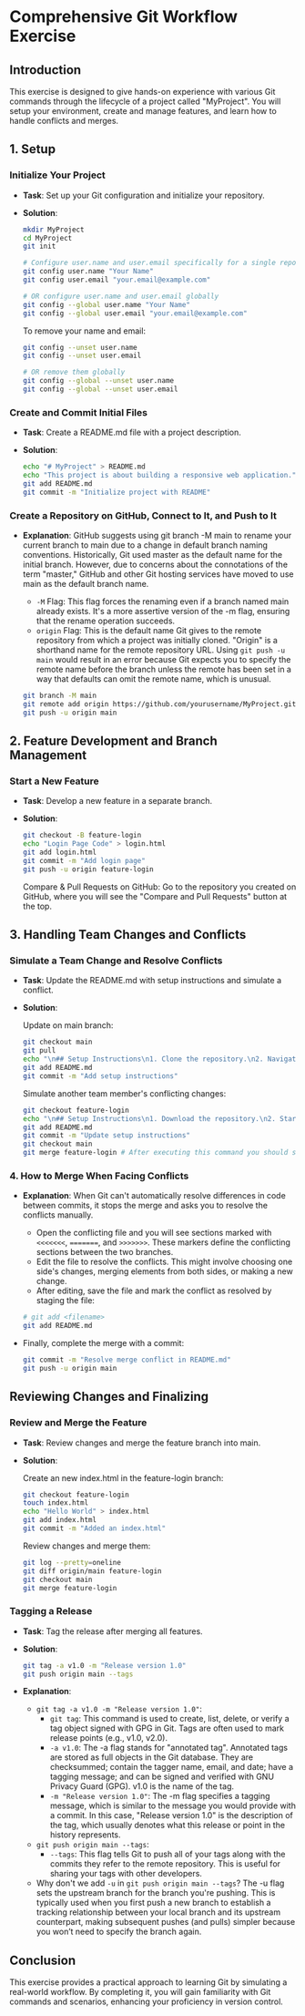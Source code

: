 # Comprehensive Git Workflow Exercise

## Introduction

This exercise is designed to give hands-on experience with various Git commands through the lifecycle of a project called "MyProject". You will setup your environment, create and manage features, and learn how to handle conflicts and merges.

## 1. Setup

### Initialize Your Project

- **Task**: Set up your Git configuration and initialize your repository.
- **Solution**:

  ```bash
  mkdir MyProject
  cd MyProject
  git init
  
  # Configure user.name and user.email specifically for a single repository
  git config user.name "Your Name"
  git config user.email "your.email@example.com"
  
  # OR configure user.name and user.email globally
  git config --global user.name "Your Name"
  git config --global user.email "your.email@example.com"
  ```

  To remove your name and email:

  ```bash
  git config --unset user.name
  git config --unset user.email
  
  # OR remove them globally
  git config --global --unset user.name
  git config --global --unset user.email
  ```

### Create and Commit Initial Files

- **Task**: Create a README.md file with a project description.
- **Solution**:

  ```bash
  echo "# MyProject" > README.md
  echo "This project is about building a responsive web application." >> README.md
  git add README.md
  git commit -m "Initialize project with README"
  ```

### Create a Repository on GitHub, Connect to It, and Push to It

- **Explanation**: GitHub suggests using git branch -M main to rename your current branch to main due to a change in default branch naming conventions. Historically, Git used master as the default name for the initial branch. However, due to concerns about the connotations of the term "master," GitHub and other Git hosting services have moved to use main as the default branch name.
  - `-M` Flag: This flag forces the renaming even if a branch named main already exists. It's a more assertive version of the -m flag, ensuring that the rename operation succeeds.
  - `origin` Flag: This is the default name Git gives to the remote repository from which a project was initially cloned. "Origin" is a shorthand name for the remote repository URL. Using `git push -u main` would result in an error because Git expects you to specify the remote name before the branch unless the remote has been set in a way that defaults can omit the remote name, which is unusual.
  
  ```bash
  git branch -M main
  git remote add origin https://github.com/yourusername/MyProject.git
  git push -u origin main
  ```

## 2. Feature Development and Branch Management

### Start a New Feature

- **Task**: Develop a new feature in a separate branch.
- **Solution**:

  ```bash
  git checkout -B feature-login
  echo "Login Page Code" > login.html
  git add login.html
  git commit -m "Add login page"
  git push -u origin feature-login
  ```

  Compare & Pull Requests on GitHub: Go to the repository you created on GitHub, where you will see the "Compare and Pull Requests" button at the top.

## 3. Handling Team Changes and Conflicts

### Simulate a Team Change and Resolve Conflicts

- **Task**: Update the README.md with setup instructions and simulate a conflict.
- **Solution**:

    Update on main branch:

    ```bash
    git checkout main
    git pull
    echo "\n## Setup Instructions\n1. Clone the repository.\n2. Navigate to the repository directory." >> README.md
    git add README.md
    git commit -m "Add setup instructions"
    ```

    Simulate another team member's conflicting changes:

    ```bash
    git checkout feature-login
    echo "\n## Setup Instructions\n1. Download the repository.\n2. Start the server." >> README.md
    git add README.md
    git commit -m "Update setup instructions"
    git checkout main
    git merge feature-login # After executing this command you should see merge conflicts.
    ```

### 4. How to Merge When Facing Conflicts

- **Explanation**: When Git can't automatically resolve differences in code between commits, it stops the merge and asks you to resolve the conflicts manually.
  - Open the conflicting file and you will see sections marked with `<<<<<<<`, `=======`, and `>>>>>>>`. These markers define the conflicting sections between the two branches.
  - Edit the file to resolve the conflicts. This might involve choosing one side's changes, merging elements from both sides, or making a new change.
  - After editing, save the file and mark the conflict as resolved by staging the file:
  
  ```bash
  # git add <filename>
  git add README.md
  ```

- Finally, complete the merge with a commit:
  
  ```bash
  git commit -m "Resolve merge conflict in README.md"
  git push -u origin main
  ```

## Reviewing Changes and Finalizing

### Review and Merge the Feature

- **Task**: Review changes and merge the feature branch into main.
- **Solution**:

    Create an new index.html in the feature-login branch:

    ```bash
    git checkout feature-login
    touch index.html
    echo "Hello World" > index.html
    git add index.html
    git commit -m "Added an index.html"
    ```

    Review changes and merge them:

    ```bash
    git log --pretty=oneline
    git diff origin/main feature-login
    git checkout main
    git merge feature-login
    ```

### Tagging a Release

- **Task**: Tag the release after merging all features.
- **Solution**:

    ```bash
    git tag -a v1.0 -m "Release version 1.0"
    git push origin main --tags
    ```

- **Explanation**:
  - `git tag -a v1.0 -m "Release version 1.0"`:
    - `git tag`: This command is used to create, list, delete, or verify a tag object signed with GPG in Git. Tags are often used to mark release points (e.g., v1.0, v2.0).
    - `-a v1.0`: The -a flag stands for "annotated tag". Annotated tags are stored as full objects in the Git database. They are checksummed; contain the tagger name, email, and date; have a tagging message; and can be signed and verified with GNU Privacy Guard (GPG). v1.0 is the name of the tag.
    - `-m "Release version 1.0"`: The -m flag specifies a tagging message, which is similar to the message you would provide with a commit. In this case, "Release version 1.0" is the description of the tag, which usually denotes what this release or point in the history represents.
  - `git push origin main --tags`:
    - `--tags`: This flag tells Git to push all of your tags along with the commits they refer to the remote repository. This is useful for sharing your tags with other developers.
  - Why don't we add `-u` in `git push origin main --tags`? The -u flag sets the upstream branch for the branch you're pushing. This is typically used when you first push a new branch to establish a tracking relationship between your local branch and its upstream counterpart, making subsequent pushes (and pulls) simpler because you won’t need to specify the branch again.

## Conclusion

This exercise provides a practical approach to learning Git by simulating a real-world workflow. By completing it, you will gain familiarity with Git commands and scenarios, enhancing your proficiency in version control.
